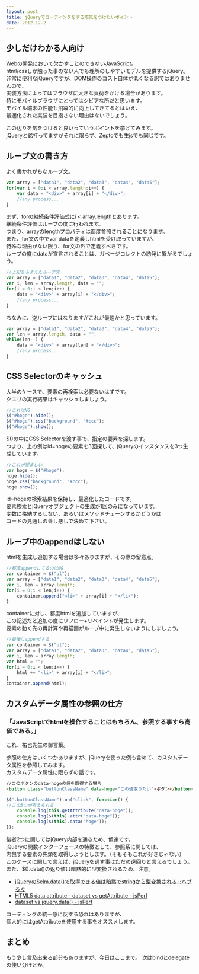 ```yaml
---
layout: post
title: jQueryでコーディングをする際気をつけたいポイント
date: 2012-12-2
---
```


## 少しだけわかる人向け

Webの開発において欠かすことのできないJavaScript。  
html/cssしか触った事のない人でも理解のしやすいモデルを提供するjQuery。  
非常に便利なjQueryですが、DOM操作のコスト自体が低くなる訳ではありませんので、  
実装方法によってはブラウザに大きな負荷をかける場合があります。  
特にモバイルブラウザにとってはシビアな所だと思います。  
モバイル端末の性能も飛躍的に向上してきてるとはいえ、  
最適化された実装を目指さない理由はないでしょう。  

この辺りを気をつけると良いっていうポイントを挙げてみます。  
jQueryと銘打ってますがそれに限らず、Zeptoでも生jsでも同じです。  

## ループ文の書き方

よく書かれがちなループ文。  

```js
var array = ["data1", "data2", "data3", "data4", "data5"];
for(var i = 0;i < array.length;i++) {
    var data = "<div>" + array[i] + "</div>";
    //any process...
}
```

まず、forの継続条件評価式にi < array.lengthとあります。  
継続条件評価はループの度に行われます。  
つまり、arrayのlengthプロパティは都度参照されることになります。  
また、for文の中でvar dataを定義しhtmlを受け取っていますが、  
特殊な理由がない限り、for文の外で定義すべきです。  
ループの度にdataが宣言されることは、ガベージコレクトの誘発に繋がるでしょう。  

```js
//上記をふまえたループ文
var array = ["data1", "data2", "data3", "data4", "data5"];
var i, len = array.length, data = "";
for(i = 0;i < len;i++) {
    data = "<div>" + array[i] + "</div>";
    //any process...
}
```

ちなみに、逆ループにはなりますがこれが最速かと思っています。  

```js
var array = ["data1", "data2", "data3", "data4", "data5"];
var len = array.length, data = "";
while(len--) {
    data = "<div>" + array[len] + "</div>";
    //any process...
}
```

## CSS Selectorのキャッシュ

大半のケースで、要素の再検索は必要ないはずです。  
クエリの実行結果はキャッシュしましょう。  

```js
//これはNG
$("#hoge").hide();
$("#hoge").css("background", "#ccc");
$("#hoge").show();
```

$()の中にCSS Selectorを渡す事で、指定の要素を探します。  
つまり、上の例はid=hogeの要素を3回探して、jQueryのインスタンスを3つ生成しています。  

```js
//これが望ましい
var hoge = $("#hoge");
hoge.hide();
hoge.css("background", "#ccc");
hoge.show();
```

id=hogeの検索結果を保持し、最適化したコードです。  
要素検索とjQueryオブジェクトの生成が1回のみになっています。  
変数に格納するしない、あるいはメソッドチェーンするかどうかは  
コードの見通しの善し悪しで決めて下さい。  

## ループ中のappendはしない

htmlを生成し追加する場合は多々ありますが、その際の留意点。  

```js
//都度appendしてるのはNG
var container = $("ul");
var array = ["data1", "data2", "data3", "data4", "data5"];
var i, len = array.length;
for(i = 0;i < len;i++) {
    container.append("<li>" + array[i] + "</li>");
}
```

containerに対し、都度htmlを追加していますが、  
この記述だと追加の度にリフロー+リペイントが発生します。  
要素の動く先の再計算や再描画がループ中に発生しないようにしましょう。  

```js
//最後にappendする
var container = $("ul");
var array = ["data1", "data2", "data3", "data4", "data5"];
var i, len = array.length;
var html = "";
for(i = 0;i < len;i++) {
    html += "<li>" + array[i] + "</li>";
}
container.append(html);
```

## カスタムデータ属性の参照の仕方

### 「JavaScriptでhtmlを操作することはもちろん、参照する事すら高価である。」

これ、祐也先生の御言葉。  

参照の仕方はいくつかありますが、jQueryを使った例も含めて、カスタムデータ属性を参照してみます。  
カスタムデータ属性に限らずの話です。  

```html
//このボタンのdata-hogeの値を取得する場合
<button class="buttonClassName" data-hoge="この値取りたい">ボタン</button>
```

```js
$(".buttonClassName").on("click", function() {
//この3つが考えられる
    console.log(this.getAttribute("data-hoge"));
    console.log($(this).attr("data-hoge"));
    console.log($(this).data("hoge"));
});
```

後者2つに関してはjQuery内部を通るため、低速です。  
jQueryの関数インターフェースの特徴として、参照系に関しては、  
内包する要素の先頭を取得しようとします。（そもそもこれが好きじゃない）  
このケースに関して言えば、jQueryを通す事はただの遠回りと言えるでしょう。  
また、$().data()の返り値は暗黙的に型変換されるため、注意。  

- [jQueryの$elm.data()で取得できる値は暗黙でstringから型変換される ::ハブろぐ](http://havelog.ayumusato.com/develop/javascript/e291-jquery_data_method.html)
- [HTML5 data attribute - dataset vs getAttribute - jsPerf](http://jsperf.com/html5-data-attribute-dataset-vs-getattribute)
- [dataset vs jquery.data() - jsPerf](http://jsperf.com/dataset-vs-jquery-data/4)

コーディングの統一感に反する恐れはありますが、  
個人的にはgetAttributeを使用する事をオススメします。  

## まとめ

もう少し言及出来る部分もありますが、今日はここまで。
次はbindとdelegateの使い分けとか。
